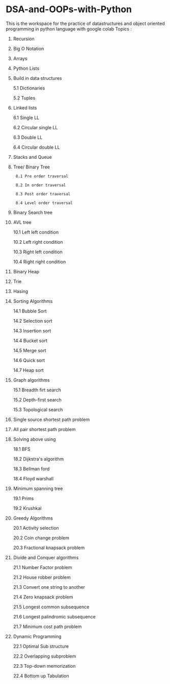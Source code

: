 # DSA-and-OOPs-with-Python
This is the workspace for the practice of datastructures  and object oriented programming in python language with google colab
Topics :
1. Recursion
2. Big O Notation
3. Arrays
4. Python Lists
5. Build in data structures 

      5.1 Dictionaries 
      
      5.2 Tuples

6. Linked lists

      6.1 Single LL
      
      6.2 Circular single LL
      
      6.3 Double LL
      
      6.4 Circular double LL
 
7. Stacks and Queue
8. Tree/ Binary Tree

        8.1 Pre order traversal
        
        8.2 In order traversal
        
        8.3 Post order traversal
        
        8.4 Level order traversal
        
9. Binary Search tree
10. AVL tree

      10.1 Left left condition
      
      10.2 Left right condition
      
      10.3 Right left condition
      
      10.4 Right right condition
      
11. Binary Heap
12. Trie
13. Hasing 
14. Sorting Algorithms

      14.1 Bubble Sort
      
      14.2 Selection sort

      14.3 Insertion sort
      
      14.4 Bucket sort
      
      14.5 Merge sort

      14.6 Quick sort
      
      14.7 Heap sort
      
15. Graph algorithms

      15.1 Breadth firt search
      
      15.2 Depth-first search
      
      15.3 Topological search
      
16. Single source shortest path problem
17. All pair shortest path problem
18. Solving above using 

      18.1  BFS
      
      18.2  Dijkstra's algorithm
      
      18.3  Bellman ford
      
      18.4  Floyd warshall

19. Minimum spanning tree 

      19.1   Prims
      
      19.2  Krushkal
      
20. Greedy Algorithms 

    20.1 Activity selection
    
    20.2 Coin change problem

    20.3 Fractional knapsack problem
    
21. Divide and Conquer algorithms

    21.1 Number Factor problem
    
    21.2 House robber problem

    21.3 Convert one string to another
    
    21.4 Zero knapsack problem
    
    21.5 Longest common subsequence
    
    21.6 Longest palindromic subsequence
    
    21.7 Minimum cost path problem
    
22. Dynamic Programming

    22.1 Optimal Sub structure
    
    22.2 Overlapping subproblem
    
    22.3 Top-down memorization
    
    22.4 Bottom up Tabulation
